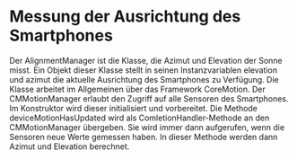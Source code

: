 #  Messung der Ausrichtung des Smartphones

Der AlignmentManager ist die Klasse, die Azimut und Elevation der Sonne misst. Ein Objekt dieser Klasse stellt in seinen Instanzvariablen elevation und azimut die aktuelle Ausrichtung des Smartphones zu Verfügung.
Die Klasse arbeitet im Allgemeinen über das Framework CoreMotion. Der CMMotionManager erlaubt den Zugriff auf alle Sensoren des Smartphones.
Im Konstruktor wird dieser initialisiert und vorbereitet. Die Methode deviceMotionHasUpdated wird als ComletionHandler-Methode an den CMMotionManager übergeben. Sie wird immer dann aufgerufen, wenn die Sensoren neue Werte gemessen haben. In dieser Methode werden dann Azimut und Elevation berechnet.
